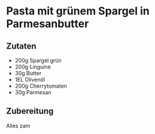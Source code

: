 # Pasta mit grünem Spargel in Parmesanbutter

## Zutaten

- 200g Spargel grün
- 200g Linguine
- 30g Butter
- 1EL Olivenöl
- 200g Cherrytomaten
- 30g Parmesan

## Zubereitung

Alles zam
